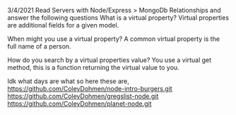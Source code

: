 3/4/2021
Read Servers with Node/Express > MongoDb Relationships and answer the following questions
What is a virtual property?
Virtual properties are additional fields for a given model.

When might you use a virtual property? 
A common virtual property is the full name of a person.

How do you search by a virtual properties value?
You use a virtual get method, this is a function returning the virtual value to you.


Idk what days are what so here these are,
https://github.com/ColeyDohmen/node-intro-burgers.git
https://github.com/ColeyDohmen/gregslist-node.git
https://github.com/ColeyDohmen/planet-node.git
